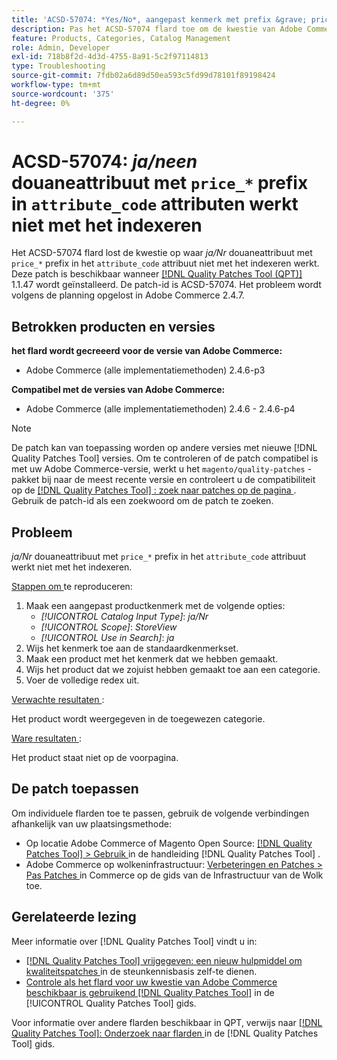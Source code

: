```yaml
---
title: 'ACSD-57074: *Yes/No*, aangepast kenmerk met prefix &grave; price_*&grave; in &grave; attribute_code&grave; kenmerk werkt niet met indexeren'
description: Pas het ACSD-57074 flard toe om de kwestie van Adobe Commerce te bevestigen waar het *Yes/No* douanekenmerk met &grave; price_* &grave; prefix in &grave; attribuut_code &grave; niet met indexeren werkt.
feature: Products, Categories, Catalog Management
role: Admin, Developer
exl-id: 718b8f2d-4d3d-4755-8a91-5c2f97114813
type: Troubleshooting
source-git-commit: 7fdb02a6d89d50ea593c5fd99d78101f89198424
workflow-type: tm+mt
source-wordcount: '375'
ht-degree: 0%

---
```


# ACSD-57074: *ja/neen* douaneattribuut met `price_*` prefix in `attribute_code` attributen werkt niet met het indexeren

Het ACSD-57074 flard lost de kwestie op waar *ja/Nr* douaneattribuut met `price_*` prefix in het `attribute_code` attribuut niet met het indexeren werkt. Deze patch is beschikbaar wanneer [[!DNL Quality Patches Tool (QPT)] ](https://experienceleague.adobe.com/en/docs/commerce-operations/tools/quality-patches-tool/quality-patches-tool-to-self-serve-quality-patches) 1.1.47 wordt geïnstalleerd. De patch-id is ACSD-57074. Het probleem wordt volgens de planning opgelost in Adobe Commerce 2.4.7.

## Betrokken producten en versies

**het flard wordt gecreeerd voor de versie van Adobe Commerce:**

* Adobe Commerce (alle implementatiemethoden) 2.4.6-p3

**Compatibel met de versies van Adobe Commerce:**

* Adobe Commerce (alle implementatiemethoden) 2.4.6 - 2.4.6-p4

>[!NOTE]
>
>De patch kan van toepassing worden op andere versies met nieuwe [!DNL Quality Patches Tool] versies. Om te controleren of de patch compatibel is met uw Adobe Commerce-versie, werkt u het `magento/quality-patches` -pakket bij naar de meest recente versie en controleert u de compatibiliteit op de [[!DNL Quality Patches Tool] : zoek naar patches op de pagina ](https://experienceleague.adobe.com/tools/commerce-quality-patches/index.html) . Gebruik de patch-id als een zoekwoord om de patch te zoeken.

## Probleem

*ja/Nr* douaneattribuut met `price_*` prefix in het `attribute_code` attribuut werkt niet met het indexeren.

<u> Stappen om </u> te reproduceren:

1. Maak een aangepast productkenmerk met de volgende opties:
   * *[!UICONTROL Catalog Input Type]*: *ja/Nr*
   * *[!UICONTROL Scope]*: *StoreView*
   * *[!UICONTROL Use in Search]*: *ja*
1. Wijs het kenmerk toe aan de standaardkenmerkset.
1. Maak een product met het kenmerk dat we hebben gemaakt.
1. Wijs het product dat we zojuist hebben gemaakt toe aan een categorie.
1. Voer de volledige redex uit.

<u> Verwachte resultaten </u>:

Het product wordt weergegeven in de toegewezen categorie.

<u> Ware resultaten </u>:

Het product staat niet op de voorpagina.

## De patch toepassen

Om individuele flarden toe te passen, gebruik de volgende verbindingen afhankelijk van uw plaatsingsmethode:

* Op locatie Adobe Commerce of Magento Open Source: [[!DNL Quality Patches Tool] > Gebruik ](/help/tools/quality-patches-tool/usage.md) in de handleiding [!DNL Quality Patches Tool] .
* Adobe Commerce op wolkeninfrastructuur: [ Verbeteringen en Patches > Pas Patches ](https://experienceleague.adobe.com/docs/commerce-cloud-service/user-guide/develop/upgrade/apply-patches.html) in Commerce op de gids van de Infrastructuur van de Wolk toe.

## Gerelateerde lezing

Meer informatie over [!DNL Quality Patches Tool] vindt u in:

* [[!DNL Quality Patches Tool]  vrijgegeven: een nieuw hulpmiddel om kwaliteitspatches ](https://experienceleague.adobe.com/en/docs/commerce-operations/tools/quality-patches-tool/quality-patches-tool-to-self-serve-quality-patches) in de steunkennisbasis zelf-te dienen.
* [ Controle als het flard voor uw kwestie van Adobe Commerce beschikbaar is gebruikend  [!DNL Quality Patches Tool]](/help/tools/quality-patches-tool/patches-available-in-qpt/check-patch-for-magento-issue-with-magento-quality-patches.md) in de [!UICONTROL Quality Patches Tool] gids.


Voor informatie over andere flarden beschikbaar in QPT, verwijs naar [[!DNL Quality Patches Tool]: Onderzoek naar flarden ](https://experienceleague.adobe.com/tools/commerce-quality-patches/index.html) in de [!DNL Quality Patches Tool] gids.
